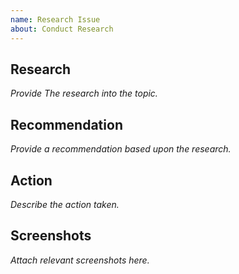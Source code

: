 ```yaml
---
name: Research Issue
about: Conduct Research 
---
```



## Research
_Provide The research into the topic._

## Recommendation 
_Provide a recommendation based upon the research._

## Action
_Describe the action taken._

## Screenshots
_Attach relevant screenshots here._
